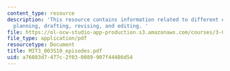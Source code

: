 ```yaml
---
content_type: resource
description: 'This resource contains information related to different episodes like
  planning, drafting, revising, and editing. '
file: https://ol-ocw-studio-app-production.s3.amazonaws.com/courses/3-003-principles-of-engineering-practice-spring-2010/a76083d7477c2f030089907f44486d54_MIT3_003S10_episodes.pdf
file_type: application/pdf
resourcetype: Document
title: MIT3_003S10_episodes.pdf
uid: a76083d7-477c-2f03-0089-907f44486d54
---
```

